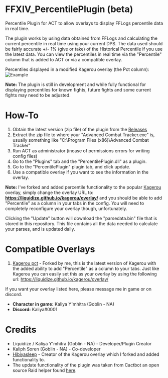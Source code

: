 # FFXIV_PercentilePlugin (beta)
Percentile Plugin for ACT to allow overlays to display FFLogs percentile data in real time.

The plugin works by using data obtained from FFLogs and calculating the current percentile in real time using your current DPS. The data used should be fairly accurate +/- 1% (give or take) of the Historical Percentile if you use the latest data. You can view the percentiles in real time via the "Percentile" column that is added to ACT or via a compatible overlay.

Percentiles displayed in a modified Kagerou overlay (the Pct column):
![Example](https://i.imgur.com/lrgGFzG.png)

**Note:** The plugin is still in development and while fully functional for displaying percentiles for known fights, future fights and some current fights may need to be adjusted.

# How-To

1. Obtain the latest version (zip file) of the plugin from the [Releases](https://github.com/Liquidize/FFXIV_PercentilePlugin/releases)
2. Extract the zip file to where your "Advanced Combat Tracker.exe" is, usually something like "C:\Program Files (x86)\Advanced Combat Tracker"
3. Run ACT as administrator (incase of permissions errors for writing config files)
4. Go to the "Plugins" tab and the "PercentilePlugin.dll" as a plugin.
5. Go to the "PercentilePlugin" plugin tab, and click update.
6. Use a compatible overlay if you want to see the information in the overlay.

**Note:** I've forked and added percentile functionality to the popular [Kagerou](https://github.com/hibiyasleep/kagerou) overlay, simply change the overlay URL to: **https://liquidize.github.io/kagerou/overlay/** and you should be able to add "Percentile" as a column in your tabs in the config. You will need to completely reconfigure your overlay though, unfortunately.

Clicking the "Update" button will download the "parsedata.bin" file that is stored in this repository. This file contains all the data needed to calculate your parses, and is updated daily.

# Compatible Overlays

1. [Kagerou pct](https://github.com/Liquidize/kagerou) - Forked by me, this is the latest version of Kagerou with the added ability to add "Percentile" as a column to your tabs. Just like Kagerou you can easily set this as your overlay by using the following url: https://liquidize.github.io/kagerou/overlay/


If you want your overlay listed here, please message me in game or on discord.

* **Character in game:** Kaliya Y'mhitra (Goblin - NA)
* **Discord:** Kaliya#0001

# Credits

* Liquidize / Kaliya Y'mhitra (Goblin - NA) - Developer/Plugin Creator
* Kaliph Soren (Goblin - NA) - Co-developer
* [Hibiyasleep](https://github.com/hibiyasleep) - Creator of the Kagerou overlay which I forked and added functionality to.
* The update functionality of the plugin was taken from Cactbot an open source Raid helper found [here](https://github.com/quisquous/cactbot).

